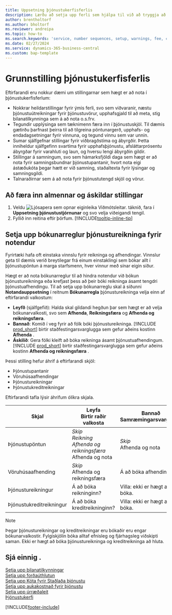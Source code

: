```yaml
---
title: Uppsetning þjónustukerfisferlis
description: Lærðu að setja upp ferli sem hjálpa til við að tryggja að viðskiptamenn séu ánægðir með þjónustu þína.
author: brentholtorf
ms.author: bholtorf
ms.reviewer: andreipa
ms.topic: how-to
ms.search.keywords: 'service, number sequences, setup, warnings, fee, contracts, warranties'
ms.date: 02/27/2024
ms.service: dynamics-365-business-central
ms.custom: bap-template
---
```


# Grunnstilling þjónustukerfisferlis

Eftirfarandi eru nokkur dæmi um stillingarnar sem hægt er að nota í þjónustukerfisferlum:  
  
* Nokkrar heildarstillingar fyrir ýmis ferli, svo sem viðvaranir, næstu þjónustuútreikningar fyrir þjónustuvörur, upphafsgjald til að meta, stig bilanatilkynninga sem á að nota o.s.frv.  
* Tegundir upplýsinga sem tæknimenn færa inn í þjónustuskjöl. Til dæmis gætirðu þarfnast þeirra til að tilgreina pöntunargerð, upphafs- og endadagsetningar fyrir vinnuna, og tegund vinnu sem var unnin.  
* Sumar sjálfgefnar stillingar fyrir viðbragðstíma og ábyrgðir. Þetta inniheldur sjálfgefinn svartíma fyrir upphafsþjónustu, afsláttarprósentu ábyrgðar fyrir varahluti og laun, og hversu lengi ábyrgðin gildir.  
* Stillingar á samningum, svo sem hámarksfjöldi daga sem hægt er að nota fyrir samningsbundnar þjónustupantanir, hvort nota eigi ástæðukóta þegar hætt er við samning, staðaltexta fyrir lýsingar og samningsgildi.  
* Talnaraðirnar sem á að nota fyrir þjónustutengd skjöl og vörur.  

## Að færa inn almennar og áskildar stillingar

1. Veldu ![Ljósapera sem opnar eiginleika Viðmótsleitar.](media/ui-search/search_small.png "Segðu mér hvað þú vilt gera") táknið, fara í **Uppsetning þjónustustjórnunar** og svo velja viðeigandi tengil.
2. Fyllið inn reitina eftir þörfum. [!INCLUDE[tooltip-inline-tip](includes/tooltip-inline-tip_md.md)]  

## Setja upp bókunarreglur þjónustureikninga fyrir notendur

Fyrirtæki hafa oft einstaka vinnslu fyrir reikninga og afhendingar. Vinnslur geta til dæmis verið breytilegar frá einum einstaklingi sem bókar allt í þjónustupöntun á marga starfsmenn, hver vinnur með sínar eigin síður.

Hægt er að nota bókunarreglur til að hindra notendur við bókun þjónustureikninga eða krefjast þess að þeir bóki reikninga ásamt tengdri þjónustuafhendingu. Til að setja upp bókunarreglu skal á síðunni **Notandauppsetning** í reitnum **Bókunarregla** þjónustureikninga velja einn af eftirfarandi valkostum:

* **Leyfð** (sjálfgefið): Halda skal gildandi hegðun þar sem hægt er að velja bókunarvalkosti, svo sem **Afhenda**, **Reikningsfæra** og **Afhenda og reikningsfæra**.
* **Bannað**: Komið í veg fyrir að fólk bóki þjónustureikninga. [!INCLUDE [prod_short](includes/prod_short.md)] birtir staðfestingarsvarglugga sem gefur aðeins kostinn **Afhenda** .
* **Áskilið**: Gera fólki kleift að bóka reikninga ásamt þjónustuafhendingum. [!INCLUDE [prod_short](includes/prod_short.md)] birtir staðfestingarsvarglugga sem gefur aðeins kostinn **Afhenda og reikningsfæra** .

Þessi stilling hefur áhrif á eftirfarandi skjöl:

* Þjónustupantanir
* Vöruhúsaafhendingar
* Þjónustureikningar
* Þjónustukreditreikningar

Eftirfarandi tafla lýsir áhrifum ólíkra skjala.

|Skjal  |Leyfa<br>Birtir raðir valkosta   |Bannað<br>Samræmingarsvargluggi  |Áskilið<br>Staðfestingarsvargluggi  |
|---------|---------|---------|---------|
|Þjónustupöntun     | *Skip<br>*Reikning<br>* Afhenda og reikningsfæra<br>* Afhenda og nota         |*Skip<br>* Afhenda og nota  |Á að bóka afhendinguna og reikninginn?         |
|Vöruhúsaafhending     |*Skip<br>* Afhenda og reikningsfæra         |Á að bóka afhendinguna?         | Á að bóka afhendinguna og reikninginn?        |
|Þjónustureikningur     | Á að bóka reikninginn?         | Villa: ekki er hægt að bóka.       |Á að bóka reikninginn?         |
|Þjónustukreditreikningur     | Á að bóka kreditreikninginn?         | Villa: ekki er hægt að bóka.        |Á að bóka kreditreikninginn?         |

> [!NOTE]
> Þegar þjónustureikningar og kreditreikningar eru bókaðir eru engar bókunarvalkostir. Fylgiskjölin bóka alltaf efnisleg og fjárhagsleg viðskipti saman. Ekki er hægt að bóka þjónustureikninga og kreditreikninga að hluta.

## Sjá einnig .  

[Setja upp bilanatilkynningar](service-how-setup-fault-reporting.md)  
[Setja upp forðaúthlutun](service-how-setup-resource-allocation.md)  
[Setja upp Kóta fyrir Staðlaða þjónustu](service-how-setup-service-coding.md)  
[Setja upp aukakostnað fyrir þjónustu](service-how-setup-service-costs-pricing.md)  
[Setja upp úrræðaleit](service-how-setup-troubleshooting.md)  
[Þjónustukerfi](service-service.md)  


[!INCLUDE[footer-include](includes/footer-banner.md)]

